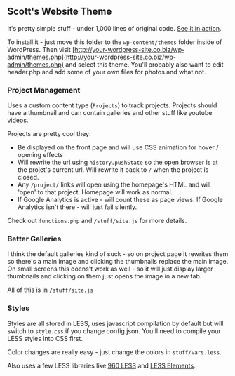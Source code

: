 ## Scott's Website Theme

It's pretty simple stuff - under 1,000 lines of original code. [See it in action](http://scottduncombe.com).

To install it - just move this folder to the `wp-content/themes` folder inside of WordPress. Then visit [http://your-wordpress-site.co.biz/wp-admin/themes.php](http://your-wordpress-site.co.biz/wp-admin/themes.php) and select this theme. You'll probably also want to edit header.php and add some of your own files for photos and what not.

### Project Management

Uses a custom content type (`Projects`) to track projects. Projects should have a thumbnail and can contain galleries and other stuff like youtube videos.

Projects are pretty cool they:

 * Be displayed on the front page and will use CSS animation for hover / opening effects
 * Will rewrite the url using `history.pushState` so the open browser is at the projet's current url. Will rewrite it back to `/` when the project is closed.
 * Any `/project/` links will open using the homepage's HTML and will 'open' to that project. Homepage will work as normal.
 * If Google Analytics is active - will count these as page views. If Google Analytics isn't there - will just fail silently.

Check out `functions.php` and `/stuff/site.js` for more details.

### Better Galleries

I think the default galleries kind of suck - so on project page it rewrites them so there's a main image and clicking the thumbnails replace the main image. On small screens this doens't work as well - so it will just display larger thumbnails and clicking on them just opens the image in a new tab.

All of this is in `/stuff/site.js`


### Styles

Styles are all stored in LESS, uses javascript compilation by default but will switch to `style.css` if you change config.json. You'll need to compile your LESS styles into CSS first.

Color changes are really easy - just change the colors in `stuff/vars.less`.

Also uses a few LESS libraries like [960 LESS](https://github.com/DavidTurner/960-LESS) and [LESS Elements](http://lesselements.com).